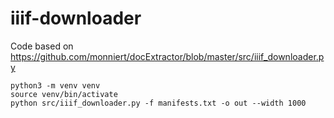 # iiif-downloader
Code based on https://github.com/monniert/docExtractor/blob/master/src/iiif_downloader.py

```
python3 -m venv venv
source venv/bin/activate
python src/iiif_downloader.py -f manifests.txt -o out --width 1000
```
